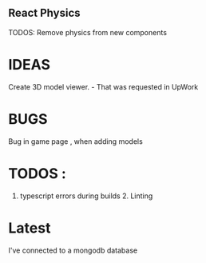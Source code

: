 ## React Physics

TODOS: Remove physics from new components

# IDEAS

Create 3D model viewer. - That was requested in UpWork

# BUGS

Bug in game page , when adding models

# TODOS :

1. typescript errors during builds 2. Linting

# Latest

I've connected to a mongodb database
